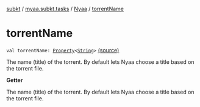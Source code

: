 [subkt](../../index.md) / [myaa.subkt.tasks](../index.md) / [Nyaa](index.md) / [torrentName](./torrent-name.md)

# torrentName

`val torrentName: `[`Property`](https://docs.gradle.org/current/javadoc/org/gradle/api/provider/Property.html)`<`[`String`](https://kotlinlang.org/api/latest/jvm/stdlib/kotlin/-string/index.html)`>` [(source)](https://github.com/Myaamori/SubKt/blob/0.1.13/src/main/kotlin/myaa/subkt/tasks/tasks.kt#L871)

The name (title) of the torrent. By default lets Nyaa choose a title
based on the torrent file.

**Getter**

The name (title) of the torrent. By default lets Nyaa choose a title
based on the torrent file.

